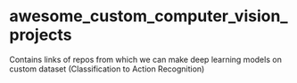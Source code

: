 # awesome_custom_computer_vision_projects
Contains links of repos from which we can make deep learning models on custom dataset (Classification to Action Recognition)
